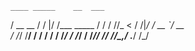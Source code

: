     ____ _____    __  ___          
   / __ \__  /   /  |/  /___ _____ 
  / / / //_ <   / /|_/ / __ `/ __ \
 / /_/ /__/ /  / /  / / /_/ / /_/ /
/_____/____/  /_/  /_/\__,_/ .___/ 
                          /_/      
